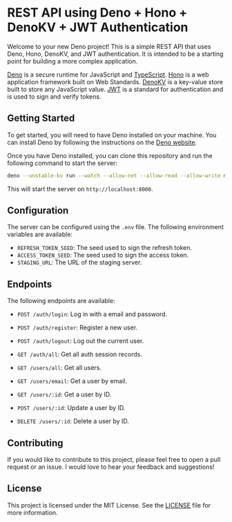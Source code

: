 # REST API using Deno + Hono + DenoKV + JWT Authentication

Welcome to your new Deno project! This is a simple REST API that uses Deno,
Hono, DenoKV, and JWT authentication. It is intended to be a starting point for
building a more complex application.

[Deno](https://www.deno.com) is a secure runtime for JavaScript and
[TypeScript](https://www.typescriptlang.org/). [Hono](https://hono.dev/) is a
web application framework built on Web Standards. [DenoKV](https://deno.com/kv)
is a key-value store built to store any JavaScript value. [JWT](https://jwt.io/)
is a standard for authentication and is used to sign and verify tokens.

## Getting Started

To get started, you will need to have Deno installed on your machine. You can
install Deno by following the instructions on the
[Deno website](https://deno.land/).

Once you have Deno installed, you can clone this repository and run the
following command to start the server:

```bash
deno --unstable-kv run --watch --allow-net --allow-read --allow-write main.ts
```

This will start the server on `http://localhost:8000`.

## Configuration

The server can be configured using the `.env` file. The following environment
variables are available:

- `REFRESH_TOKEN_SEED`: The seed used to sign the refresh token.
- `ACCESS_TOKEN_SEED`: The seed used to sign the access token.
- `STAGING_URL`: The URL of the staging server.

## Endpoints

The following endpoints are available:

- `POST /auth/login`: Log in with a email and password.
- `POST /auth/register`: Register a new user.
- `POST /auth/logout`: Log out the current user.
- `GET /auth/all`: Get all auth session records.

- `GET /users/all`: Get all users.
- `GET /users/email`: Get a user by email.
- `GET /users/:id`: Get a user by ID.
- `POST /users/:id`: Update a user by ID.
- `DELETE /users/:id`: Delete a user by ID.

## Contributing

If you would like to contribute to this project, please feel free to open a pull
request or an issue. I would love to hear your feedback and suggestions!

## License

This project is licensed under the MIT License. See the [LICENSE](LICENSE) file
for more information.
